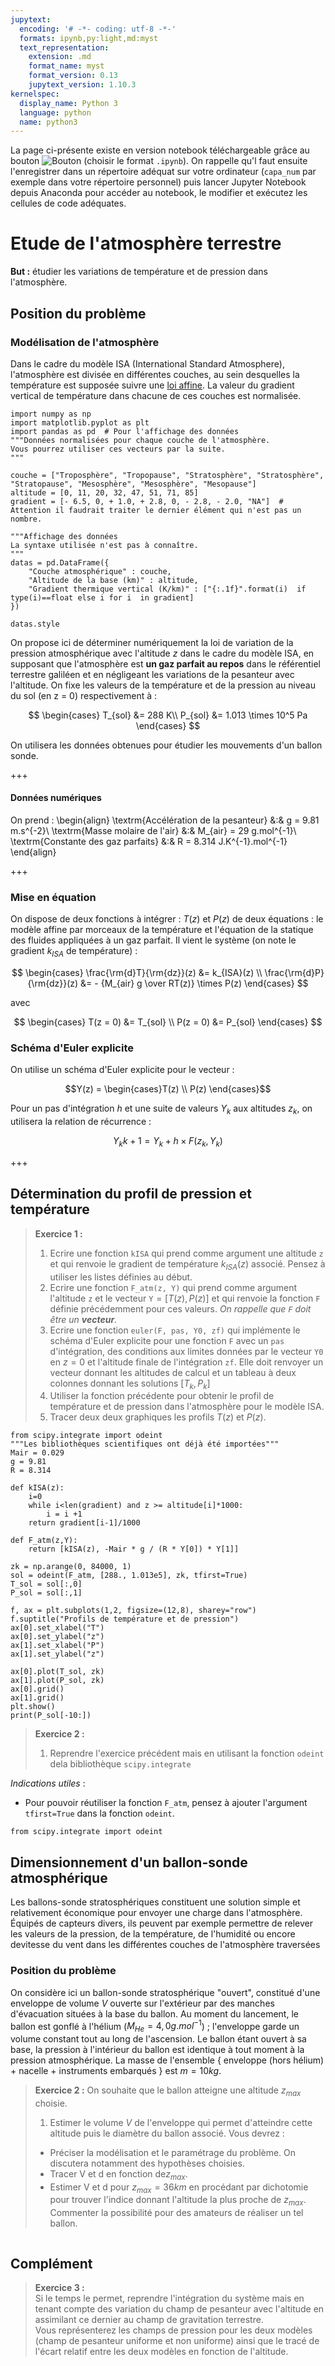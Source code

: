 ```yaml
---
jupytext:
  encoding: '# -*- coding: utf-8 -*-'
  formats: ipynb,py:light,md:myst
  text_representation:
    extension: .md
    format_name: myst
    format_version: 0.13
    jupytext_version: 1.10.3
kernelspec:
  display_name: Python 3
  language: python
  name: python3
---
```


La page ci-présente existe en version notebook téléchargeable grâce au bouton ![Bouton](./images/bouton_tl.png) (choisir le format `.ipynb`). On rappelle qu'l faut ensuite l'enregistrer dans un répertoire adéquat sur votre ordinateur (`capa_num` par exemple dans votre répertoire personnel) puis lancer Jupyter Notebook depuis Anaconda pour accéder au notebook, le modifier et exécutez les cellules de code adéquates.

# Etude de l'atmosphère terrestre

__But :__ étudier les variations de température et de pression dans l'atmosphère.

## Position du problème
### Modélisation de l'atmosphère
Dans le cadre du modèle ISA (International Standard Atmosphere), l'atmosphère est divisée en différentes couches, au sein desquelles la température est supposée suivre une [loi affine](https://fr.wikipedia.org/w/index.php?title=Atmosphère_normalisée&oldid=181118275). La valeur du gradient vertical de température dans chacune de ces couches est normalisée.

```{code-cell} ipython3
import numpy as np
import matplotlib.pyplot as plt
import pandas as pd  # Pour l'affichage des données
"""Données normalisées pour chaque couche de l'atmosphère.
Vous pourrez utiliser ces vecteurs par la suite.
"""

couche = ["Troposphère", "Tropopause", "Stratosphère", "Stratosphère", "Stratopause", "Mesosphère", "Mesosphère", "Mesopause"]
altitude = [0, 11, 20, 32, 47, 51, 71, 85]
gradient = [- 6.5, 0, + 1.0, + 2.8, 0, - 2.8, - 2.0, "NA"]  # Attention il faudrait traiter le dernier élément qui n'est pas un nombre.

"""Affichage des données
La syntaxe utilisée n'est pas à connaître.
"""
datas = pd.DataFrame({
    "Couche atmosphérique" : couche,
    "Altitude de la base (km)" : altitude,
    "Gradient thermique vertical (K/km)" : ["{:.1f}".format(i)  if type(i)==float else i for i  in gradient]
})

datas.style
```

On propose ici de déterminer numériquement la loi de variation de la pression atmosphérique avec l'altitude $z$ dans le cadre du modèle ISA, en supposant que l'atmosphère est __un gaz parfait au repos__ dans le référentiel terrestre galiléen et en négligeant les variations de la pesanteur avec l'altitude. On fixe les valeurs de la température et de la pression au niveau du sol (en z = 0) respectivement à :

$$
\begin{cases}
T_{sol} &= 288 K\\
P_{sol} &= 1.013 \times 10^5 Pa
\end{cases}
$$

On utilisera les données obtenues pour étudier les  mouvements d'un ballon sonde.

+++

#### Données numériques
On prend :
\begin{align}
\textrm{Accélération de la pesanteur} &:& g = 9.81 m.s^{-2}\\
\textrm{Masse molaire de l'air} &:& M_{air} = 29 g.mol^{-1}\\
\textrm{Constante des gaz parfaits} &:& R = 8.314 J.K^{-1}.mol^{-1}
\end{align}

+++

### Mise en équation
On dispose de deux fonctions à intégrer : $T(z)$ et $P(z)$ de deux équations : le modèle affine par morceaux de la température et l'équation de la statique des fluides appliquées à un gaz parfait. Il vient le système (on note le gradient $k_{ISA}$ de température) :

$$
\begin{cases}
\frac{\rm{d}T}{\rm{dz}}(z) &= k_{ISA}(z) \\
\frac{\rm{d}P}{\rm{dz}}(z) &= - {M_{air} g \over RT(z)} \times P(z)
\end{cases}
$$

avec 

$$
\begin{cases}
T(z = 0) &= T_{sol} \\
P(z = 0) &= P_{sol}
\end{cases}
$$

### Schéma d'Euler explicite
On utilise un schéma d'Euler explicite pour le vecteur :

$$Y(z) = \begin{cases}T(z) \\ P(z) \end{cases}$$

Pour un pas d'intégration $h$ et une suite de valeurs $Y_k$ aux altitudes $z_k$, on utilisera la relation de récurrence :

$$
Y_k{k+1} = Y_k + h \times F(z_k, Y_k)
$$

+++

## Détermination du profil de pression et température

> __Exercice 1 :__  
> 1. Ecrire une fonction `kISA` qui prend comme argument une altitude `z` et qui renvoie le gradient de température $k_{ISA}(z)$ associé. Pensez à utiliser les listes définies au début.
> 2. Ecrire une fonction `F_atm(z, Y)` qui prend comme argument l'altitude `z` et le vecteur `Y`$=[T(z), P(z)]$ et qui renvoie la fonction `F` définie précédemment pour ces valeurs. _On rappelle que `F` doit être un __vecteur__._
> 3. Ecrire une fonction `euler(F, pas, Y0, zf)` qui implémente le schéma d'Euler explicite pour une fonction `F` avec un `pas` d'intégration, des conditions aux limites données par le vecteur `Y0`  en $z=0$ et l'altitude finale de l'intégration `zf`. Elle doit renvoyer un vecteur donnant les altitudes de calcul et un tableau à deux colonnes donnant les solutions $[T_k, P_k]$
> 4. Utiliser la fonction précédente pour obtenir le profil de température et de pression dans l'atmosphère pour le modèle ISA.
> 5. Tracer deux deux graphiques les profils $T(z)$ et $P(z)$.

```{code-cell} ipython3
from scipy.integrate import odeint
"""Les bibliothèques scientifiques ont déjà été importées"""
Mair = 0.029
g = 9.81
R = 8.314

def kISA(z):
    i=0
    while i<len(gradient) and z >= altitude[i]*1000:
        i = i +1
    return gradient[i-1]/1000

def F_atm(z,Y):
    return [kISA(z), -Mair * g / (R * Y[0]) * Y[1]]

zk = np.arange(0, 84000, 1)
sol = odeint(F_atm, [288., 1.013e5], zk, tfirst=True)
T_sol = sol[:,0]
P_sol = sol[:,1]

f, ax = plt.subplots(1,2, figsize=(12,8), sharey="row")
f.suptitle("Profils de température et de pression")
ax[0].set_xlabel("T")
ax[0].set_ylabel("z")
ax[1].set_xlabel("P")
ax[1].set_ylabel("z")

ax[0].plot(T_sol, zk)
ax[1].plot(P_sol, zk)
ax[0].grid()
ax[1].grid()
plt.show()
print(P_sol[-10:])
```

> __Exercice 2 :__  
> 1. Reprendre l'exercice précédent mais en utilisant la fonction `odeint` dela bibliothèque `scipy.integrate`

_Indications utiles_ : 
* Pour pouvoir réutiliser la fonction `F_atm`, pensez à ajouter l'argument `tfirst=True` dans la fonction `odeint`.

```{code-cell} ipython3
from scipy.integrate import odeint
```

## Dimensionnement d'un ballon-sonde atmosphérique
Les ballons-sonde stratosphériques constituent une solution simple et relativement économique pour envoyer une charge dans l'atmosphère. Équipés de capteurs divers, ils peuvent par exemple permettre de relever les valeurs de la pression, de la température, de l'humidité ou encore devitesse du vent dans les différentes couches de l'atmosphère traversées

### Position du problème

On considère ici un ballon-sonde stratosphérique "ouvert", constitué d'une enveloppe de volume $V$ ouverte sur l'extérieur par des manches d'évacuation situées à la base du ballon. Au moment du lancement, le ballon est gonflé à l'hélium ($M_{He} = 4,0 g.mol^{-1}$) ; l'enveloppe garde un volume constant tout au long de l'ascension. Le ballon étant ouvert à sa base, la pression à l'intérieur du ballon est identique à tout moment à la pression atmosphérique. La masse de l'ensemble { enveloppe (hors hélium) + nacelle + instruments embarqués } est $m = 10 kg$.

> __Exercice 2 :__
> On souhaite que le ballon atteigne une altitude $z_{max}$ choisie.
> 1. Estimer le volume $V$ de l'enveloppe qui permet d'atteindre cette altitude puis le diamètre du ballon associé.
> Vous devrez :
> * Préciser la modélisation et le paramétrage du problème. On discutera notamment des hypothèses choisies.
> * Tracer V et d en fonction de$z_{max}$.
> * Estimer V et d pour $z_{max} = 36 km$ en procédant par dichotomie pour trouver l'indice donnant l'altitude la plus proche de $z_{max}$. Commenter la possibilité pour des amateurs de réaliser un tel ballon.

```{code-cell} ipython3

```

## Complément
> __Exercice 3 :__  
> Si le temps le permet, reprendre l'intégration du système mais en tenant compte des variation du champ de pesanteur avec l'altitude en assimilant ce dernier au champ de gravitation terrestre.  
> Vous représenterez les champs de pression pour les deux modèles (champ de pesanteur uniforme et non uniforme) ainsi que le tracé de l'écart relatif entre les deux modèles en fonction de l'altitude.

```{code-cell} ipython3

```
